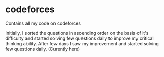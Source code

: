 # codeforces
Contains all my code on codeforces

Initially, I sorted the questions in ascending order on the basis of it's difficulty and started solving few questions daily to
improve my critical thinking ability. After few days I saw my improvement and started solving few questions daily. (Curently here)
